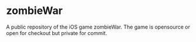zombieWar
=========

A public repository of the iOS game zombieWar.
The game is opensource or open for checkout but private for commit.
